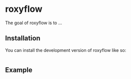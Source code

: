 
<!-- README.md is generated from README.Rmd. Please edit that file -->

# roxyflow

<!-- badges: start -->
<!-- badges: end -->

The goal of roxyflow is to …

## Installation

You can install the development version of roxyflow like so:

``` r
```

## Example
